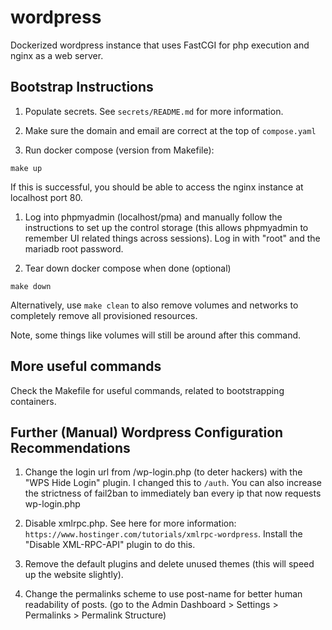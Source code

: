 # wordpress

Dockerized wordpress instance that uses FastCGI for php execution and nginx as a web server.

## Bootstrap Instructions

1. Populate secrets. See `secrets/README.md` for more information.

1. Make sure the domain and email are correct at the top of `compose.yaml`

1. Run docker compose (version from Makefile):

```
make up 
```

If this is successful, you should be able to access the nginx instance at localhost port 80.

1. Log into phpmyadmin (localhost/pma) and manually follow the instructions to set up the control storage (this allows phpmyadmin to remember UI related things across sessions). Log in with "root" and the mariadb root password.

1. Tear down docker compose when done (optional)

```
make down
```

Alternatively, use `make clean` to also remove volumes and networks to completely remove all provisioned resources.

Note, some things like volumes will still be around after this command.

## More useful commands

Check the Makefile for useful commands, related to bootstrapping containers.

## Further (Manual) Wordpress Configuration Recommendations

1. Change the login url from /wp-login.php (to deter hackers) with the "WPS Hide Login" plugin. I changed this to `/auth`. You can also increase the strictness of fail2ban to immediately ban every ip that now requests wp-login.php

1. Disable xmlrpc.php. See here for more information: `https://www.hostinger.com/tutorials/xmlrpc-wordpress`. Install the "Disable XML-RPC-API" plugin to do this.

1. Remove the default plugins and delete unused themes (this will speed up the website slightly).

1. Change the permalinks scheme to use post-name for better human readability of posts. (go to the Admin Dashboard > Settings > Permalinks > Permalink Structure)
